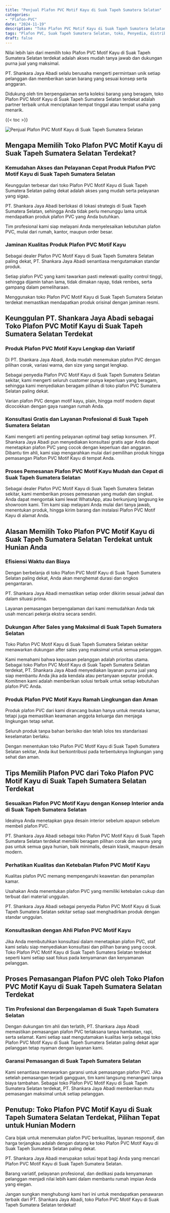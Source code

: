 ```yaml
---
title: "Penjual Plafon PVC Motif Kayu di Suak Tapeh Sumatera Selatan"
categories: 
- "Plafon-PVC"
date: "2024-11-19"
description: "Toko Plafon PVC Motif Kayu di Suak Tapeh Sumatera Selatan untuk tempat tinggal, kantor, dan ritel. Produk berkualitas, pilihan motif, warna modern, beserta layanan pemasangan ditangani oleh teknisi ahli dan jaminan resmi!|Jasa penyediaan Plafon PVC Motif Kayu di Suak Tapeh Sumatera Selatan untuk keperluan tempat tinggal, kantor, maupun toko, dengan produk berkualitas dan penempatan oleh teknisi berpengalaman dan kepastian resmi.|Alternatif Plafon PVC Motif Kayu di Suak Tapeh Sumatera Selatan yang terbukti bagi hunian, kantor, dan toko, dengan material berkualitas dan instalasi ditangani oleh tenaga ahli profesional dan kepastian resmi.|Penyediaan Plafon PVC Motif Kayu di Suak Tapeh Sumatera Selatan bagi hunian, office, serta toko, dengan plafon berkualitas dan pemasangan dikerjakan oleh teknisi profesional, disertai beserta kepastian resmi.}"
tags: "Plafon PVC, Suak Tapeh Sumatera Selatan, toko, Penyedia, distributor"
draft: false
---
```


Nilai lebih lain dari memilih toko Plafon PVC Motif Kayu di Suak Tapeh Sumatera Selatan terdekat adalah akses mudah tanya jawab dan dukungan purna jual yang maksimal.

PT. Shankara Jaya Abadi selalu berusaha mengerti permintaan unik setiap pelanggan dan memberikan saran barang yang sesuai konsep serta anggaran.

Didukung oleh tim berpengalaman serta koleksi barang yang beragam, toko Plafon PVC Motif Kayu di Suak Tapeh Sumatera Selatan terdekat adalah partner terbaik untuk menciptakan tempat tinggal atau tempat usaha yang menarik.

{{< toc >}}

![Penjual Plafon PVC Motif Kayu di Suak Tapeh Sumatera Selatan](/images/Plafon-PVC/Penjual-Plafon-PVC-Motif-Kayu-di-Suak-Tapeh-Sumatera-Selatan.png)


## Mengapa Memilih Toko Plafon PVC Motif Kayu di Suak Tapeh Sumatera Selatan Terdekat?

### Kemudahan Akses dan Pelayanan Cepat Produk Plafon PVC Motif Kayu di Suak Tapeh Sumatera Selatan

Keunggulan terbesar dari toko Plafon PVC Motif Kayu di Suak Tapeh Sumatera Selatan paling dekat adalah akses yang mudah serta pelayanan yang sigap.

PT. Shankara Jaya Abadi berlokasi di lokasi strategis di Suak Tapeh Sumatera Selatan, sehingga Anda tidak perlu menunggu lama untuk mendapatkan produk plafon PVC yang Anda butuhkan.

Tim profesional kami siap melayani Anda menyelesaikan kebutuhan plafon PVC, mulai dari rumah, kantor, maupun order besar.

### Jaminan Kualitas Produk Plafon PVC Motif Kayu

Sebagai dealer Plafon PVC Motif Kayu di Suak Tapeh Sumatera Selatan paling dekat, PT. Shankara Jaya Abadi senantiasa mengutamakan standar produk.

Setiap plafon PVC yang kami tawarkan pasti melewati quality control tinggi, sehingga dijamin tahan lama, tidak dimakan rayap, tidak rembes, serta gampang dalam pemeliharaan.

Menggunakan toko Plafon PVC Motif Kayu di Suak Tapeh Sumatera Selatan terdekat memastikan mendapatkan produk orisinal dengan jaminan resmi.

## Keunggulan PT. Shankara Jaya Abadi sebagai Toko Plafon PVC Motif Kayu di Suak Tapeh Sumatera Selatan Terdekat

### Produk Plafon PVC Motif Kayu Lengkap dan Variatif

Di PT. Shankara Jaya Abadi, Anda mudah menemukan plafon PVC dengan pilihan corak, variasi warna, dan size yang sangat lengkap.

Sebagai penyedia Plafon PVC Motif Kayu di Suak Tapeh Sumatera Selatan sekitar, kami mengerti seluruh customer punya keperluan yang beragam, sehingga kami menyediakan beragam pilihan di toko plafon PVC Sumatera Selatan paling dekat.

Varian plafon PVC dengan motif kayu, plain, hingga motif modern dapat dicocokkan dengan gaya ruangan rumah Anda.

### Konsultasi Gratis dan Layanan Profesional di Suak Tapeh Sumatera Selatan

Kami mengerti arti penting pelayanan optimal bagi setiap konsumen. PT. Shankara Jaya Abadi pun menyediakan konsultasi gratis agar Anda dapat menetapkan plafon PVC yang cocok dengan keperluan dan anggaran. Dibantu tim ahli, kami siap mengarahkan mulai dari pemilihan produk hingga pemasangan Plafon PVC Motif Kayu di tempat Anda.

### Proses Pemesanan Plafon PVC Motif Kayu Mudah dan Cepat di Suak Tapeh Sumatera Selatan

Sebagai dealer Plafon PVC Motif Kayu di Suak Tapeh Sumatera Selatan sekitar, kami memberikan proses pemesanan yang mudah dan singkat. Anda dapat mengontak kami lewat WhatsApp, atau berkunjung langsung ke showroom kami. Tim kami siap melayani Anda mulai dari tanya jawab, menentukan produk, hingga kirim barang dan instalasi Plafon PVC Motif Kayu di alamat Anda.

## Alasan Memilih Toko Plafon PVC Motif Kayu di Suak Tapeh Sumatera Selatan Terdekat untuk Hunian Anda

### Efisiensi Waktu dan Biaya

Dengan berbelanja di toko Plafon PVC Motif Kayu di Suak Tapeh Sumatera Selatan paling dekat, Anda akan menghemat durasi dan ongkos pengantaran.

PT. Shankara Jaya Abadi memastikan setiap order dikirim sesuai jadwal dan dalam situasi prima.

Layanan pemasangan berpengalaman dari kami memudahkan Anda tak usah mencari pekerja ekstra secara sendiri.

### Dukungan After Sales yang Maksimal di Suak Tapeh Sumatera Selatan

Toko Plafon PVC Motif Kayu di Suak Tapeh Sumatera Selatan sekitar menawarkan dukungan after sales yang maksimal untuk semua pelanggan.

Kami memahami bahwa kepuasan pelanggan adalah prioritas utama. Sebagai toko Plafon PVC Motif Kayu di Suak Tapeh Sumatera Selatan terdekat, PT. Shankara Jaya Abadi menyediakan layanan purna jual yang siap membantu Anda jika ada kendala atau pertanyaan seputar produk. Komitmen kami adalah memberikan solusi terbaik untuk setiap kebutuhan plafon PVC Anda.

### Produk Plafon PVC Motif Kayu Ramah Lingkungan dan Aman

Produk plafon PVC dari kami dirancang bukan hanya untuk menata kamar, tetapi juga memastikan keamanan anggota keluarga dan menjaga lingkungan tetap sehat.

Seluruh produk tanpa bahan berisiko dan telah lolos tes standarisasi keselamatan berlaku.

Dengan menentukan toko Plafon PVC Motif Kayu di Suak Tapeh Sumatera Selatan sekitar, Anda ikut berkontribusi pada terbentuknya lingkungan yang sehat dan aman.

## Tips Memilih Plafon PVC dari Toko Plafon PVC Motif Kayu di Suak Tapeh Sumatera Selatan Terdekat

### Sesuaikan Plafon PVC Motif Kayu dengan Konsep Interior anda di Suak Tapeh Sumatera Selatan

Idealnya Anda menetapkan gaya desain interior sebelum apapun sebelum membeli plafon PVC.

PT. Shankara Jaya Abadi sebagai toko Plafon PVC Motif Kayu di Suak Tapeh Sumatera Selatan terdekat memiliki beragam pilihan corak dan warna yang pas untuk semua gaya hunian, baik minimalis, desain klasik, maupun desain modern.

### Perhatikan Kualitas dan Ketebalan Plafon PVC Motif Kayu

Kualitas plafon PVC memang mempengaruhi keawetan dan penampilan kamar.

Usahakan Anda menentukan plafon PVC yang memiliki ketebalan cukup dan terbuat dari material unggulan.

PT. Shankara Jaya Abadi sebagai penyedia Plafon PVC Motif Kayu di Suak Tapeh Sumatera Selatan sekitar setiap saat menghadirkan produk dengan standar unggulan.

### Konsultasikan dengan Ahli Plafon PVC Motif Kayu

Jika Anda membutuhkan konsultasi dalam menetapkan plafon PVC, staf kami selalu siap menyediakan konsultasi dan pilihan barang yang cocok. Toko Plafon PVC Motif Kayu di Suak Tapeh Sumatera Selatan terdekat seperti kami setiap saat fokus pada kenyamanan dan kenyamanan pelanggan.

## Proses Pemasangan Plafon PVC oleh Toko Plafon PVC Motif Kayu di Suak Tapeh Sumatera Selatan Terdekat

### Tim Profesional dan Berpengalaman di Suak Tapeh Sumatera Selatan

Dengan dukungan tim ahli dan terlatih, PT. Shankara Jaya Abadi memastikan pemasangan plafon PVC terlaksana tanpa hambatan, rapi, serta selamat. Kami setiap saat mengutamakan kualitas kerja sebagai toko Plafon PVC Motif Kayu di Suak Tapeh Sumatera Selatan paling dekat agar pelanggan tetap nyaman dengan layanan kami.

### Garansi Pemasangan di Suak Tapeh Sumatera Selatan

Kami senantiasa menawarkan garansi untuk pemasangan plafon PVC. Jika setelah pemasangan terjadi gangguan, tim kami langsung menangani tanpa biaya tambahan. Sebagai toko Plafon PVC Motif Kayu di Suak Tapeh Sumatera Selatan terdekat, PT. Shankara Jaya Abadi memberikan mutu pemasangan maksimal untuk setiap pelanggan.

## Penutup: Toko Plafon PVC Motif Kayu di Suak Tapeh Sumatera Selatan Terdekat, Pilihan Tepat untuk Hunian Modern

Cara bijak untuk menemukan plafon PVC berkualitas, layanan responsif, dan harga terjangkau adalah dengan datang ke toko Plafon PVC Motif Kayu di Suak Tapeh Sumatera Selatan paling dekat.

PT. Shankara Jaya Abadi merupakan solusi tepat bagi Anda yang mencari Plafon PVC Motif Kayu di Suak Tapeh Sumatera Selatan.

Barang variatif, pelayanan profesional, dan dedikasi pada kenyamanan pelanggan menjadi nilai lebih kami dalam membantu rumah impian Anda yang elegan.

Jangan sungkan menghubungi kami hari ini untuk mendapatkan penawaran terbaik dari PT. Shankara Jaya Abadi, toko Plafon PVC Motif Kayu di Suak Tapeh Sumatera Selatan terdekat!